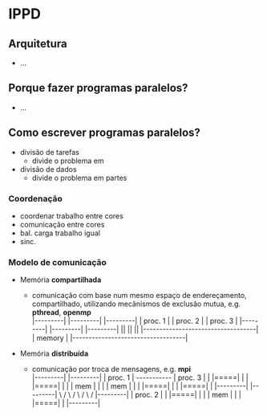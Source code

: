 # IPPD

## Arquitetura	
- ...   
## Porque fazer programas paralelos?	
- ...   
## Como escrever programas paralelos?	
- divisão de tarefas  
  - divide o problema em 
- divisão de dados  
  - divide o problema em partes 

### Coordenação
- coordenar trabalho entre cores
- comunicação entre cores
- bal. carga trabalho igual
- sinc. 

### Modelo de comunicação
- Memória **compartilhada**   
  - comunicação com base num mesmo espaço de endereçamento, compartilhado, utilizando mecânismos de exclusão mutua, e.g. **pthread**, **openmp**  
|---------|  |---------|  |---------|
| proc. 1 |  | proc. 2 |  | proc. 3 |
|---------|  |---------|  |---------|
  ||           ||           ||
|-----------------------------------|
|             memory                |
|-----------------------------------|

- Memória **distribuída** 
  - comunicação por troca de mensagens, e.g. **mpi**  
|---------|             |---------|
| proc. 1 | ----------- | proc. 3 |
| |=====| |             | |=====| |
| | mem | |             | | mem | |
| |=====| |             | |=====| |
|---------|             |---------|
         \               /
          \             /
           \           /
            \         /
            |---------|
            | proc. 2 |
            | |=====| |
            | | mem | |
            | |=====| |
            |---------|

